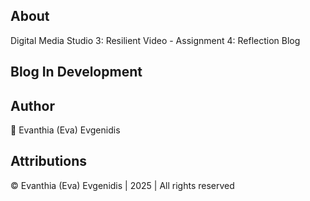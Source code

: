 ## About
<p align="left">Digital Media Studio 3: Resilient Video - Assignment 4: Reflection Blog
</p>

## Blog In Development

## Author
<p align="left">🌸 Evanthia (Eva) Evgenidis</p>

## Attributions
<p align="left">© Evanthia (Eva) Evgenidis | 2025 | All rights reserved
</p>
